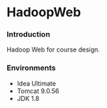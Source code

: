 # HadoopWeb

### Introduction
Hadoop Web for course design.

### Environments
- Idea Ultimate
- Tomcat 9.0.56
- JDK 1.8

